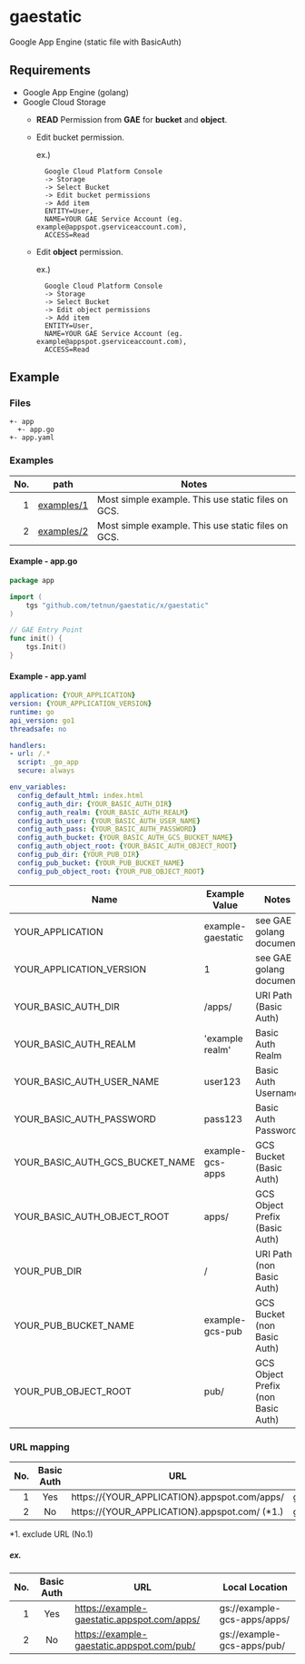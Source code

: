 # gaestatic
Google App Engine (static file with BasicAuth)

## Requirements

* Google App Engine (golang)
* Google Cloud Storage
    * **READ** Permission from **GAE** for **bucket** and **object**.
    * Edit bucket permission.

        ex.)
    
            Google Cloud Platform Console
            -> Storage
            -> Select Bucket
            -> Edit bucket permissions
            -> Add item
            ENTITY=User,
            NAME=YOUR GAE Service Account (eg. example@appspot.gserviceaccount.com),
            ACCESS=Read
        
    * Edit **object** permission.

        ex.)
    
            Google Cloud Platform Console
            -> Storage
            -> Select Bucket
            -> Edit object permissions
            -> Add item
            ENTITY=User,
            NAME=YOUR GAE Service Account (eg. example@appspot.gserviceaccount.com),
            ACCESS=Read
        
    
## Example

### Files

```
+- app
  +- app.go
+- app.yaml
```

### Examples

| No. | path | Notes |
| --: | --- | --- |
| 1 | [examples/1](https://github.com/tetnun/gaestatic/tree/master/examples/1) | Most simple example. This use static files on GCS. | 
| 2 | [examples/2](https://github.com/tetnun/gaestatic/tree/master/examples/2) | Most simple example. This use static files on GCS. |  | This use static files on GCS and GAE. |

#### Example - app.go

```go
package app

import (
    tgs "github.com/tetnun/gaestatic/x/gaestatic"
)

// GAE Entry Point
func init() {
    tgs.Init()
}
```

#### Example - app.yaml

```yaml
application: {YOUR_APPLICATION}
version: {YOUR_APPLICATION_VERSION}
runtime: go
api_version: go1
threadsafe: no

handlers:
- url: /.*
  script: _go_app
  secure: always

env_variables:
  config_default_html: index.html
  config_auth_dir: {YOUR_BASIC_AUTH_DIR}
  config_auth_realm: {YOUR_BASIC_AUTH_REALM}
  config_auth_user: {YOUR_BASIC_AUTH_USER_NAME}
  config_auth_pass: {YOUR_BASIC_AUTH_PASSWORD}
  config_auth_bucket: {YOUR_BASIC_AUTH_GCS_BUCKET_NAME}
  config_auth_object_root: {YOUR_BASIC_AUTH_OBJECT_ROOT}
  config_pub_dir: {YOUR_PUB_DIR}
  config_pub_bucket: {YOUR_PUB_BUCKET_NAME}
  config_pub_object_root: {YOUR_PUB_OBJECT_ROOT}
```

| Name | Example Value | Notes |
| --- | --- | --- |
| YOUR_APPLICATION | example-gaestatic | see GAE golang document |
| YOUR_APPLICATION_VERSION | 1 | see GAE golang document |
| YOUR_BASIC_AUTH_DIR | /apps/ | URI Path (Basic Auth) |
| YOUR_BASIC_AUTH_REALM | 'example realm' | Basic Auth Realm |
| YOUR_BASIC_AUTH_USER_NAME | user123 | Basic Auth Username |
| YOUR_BASIC_AUTH_PASSWORD | pass123 | Basic Auth Password |
| YOUR_BASIC_AUTH_GCS_BUCKET_NAME | example-gcs-apps | GCS Bucket (Basic Auth) |
| YOUR_BASIC_AUTH_OBJECT_ROOT | apps/ | GCS Object Prefix (Basic Auth) |
| YOUR_PUB_DIR | / | URI Path (non Basic Auth) |
| YOUR_PUB_BUCKET_NAME | example-gcs-pub | GCS Bucket (non Basic Auth) |
| YOUR_PUB_OBJECT_ROOT | pub/ | GCS Object Prefix (non Basic Auth) |

### URL mapping

| No.| Basic Auth | URL | Local Location |
| --: | :-: | --- | --- |
| 1 | Yes | https://{YOUR_APPLICATION}.appspot.com/apps/ | gs://{YOUR_BASIC_AUTH_GCS_BUCKET_NAME}/{YOUR_BASIC_AUTH_OBJECT_ROOT} |
| 2 | No | https://{YOUR_APPLICATION}.appspot.com/ (\*1.)| gs://{YOUR_PUB_BUCKET_NAME}/{YOUR_PUB_OBJECT_ROOT} |

*1. exclude URL (No.1)

##### ex.

| No. | Basic Auth | URL | Local Location |
| --: | :-: | --- | --- |
| 1 | Yes | https://example-gaestatic.appspot.com/apps/ | gs://example-gcs-apps/apps/ |
| 2 | No | https://example-gaestatic.appspot.com/pub/ | gs://example-gcs-apps/pub/ 



